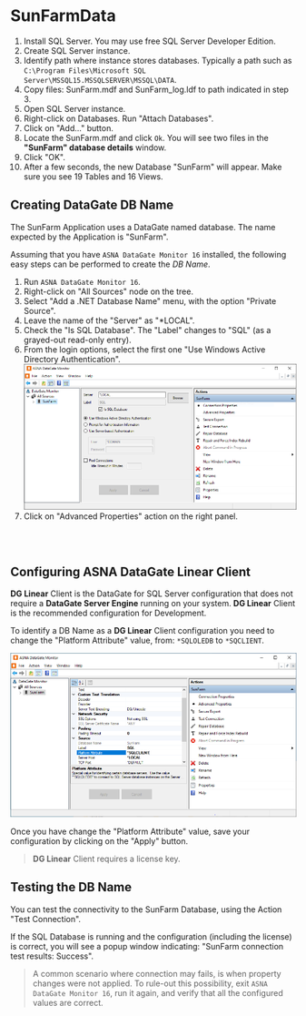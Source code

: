 # SunFarmData

1. Install SQL Server. You may use free SQL Server Developer Edition.
2. Create SQL Server instance.
3. Identify path where instance stores databases. Typically a path such as `C:\Program Files\Microsoft SQL Server\MSSQL15.MSSQLSERVER\MSSQL\DATA`.
4. Copy files: SunFarm.mdf and SunFarm_log.ldf to path indicated in step 3.
5. Open SQL Server instance.
6. Right-click on Databases. Run "Attach Databases".
7. Click on "Add..." button.
8. Locate the SunFarm.mdf and click `Ok`. You will see two files in the **"SunFarm" database details** window.
9. Click "OK".
10. After a few seconds, the new Database "SunFarm" will appear. Make sure you see 19 Tables and 16 Views.

## Creating DataGate DB Name
The SunFarm Application uses a DataGate named database. The name expected by the Application is "SunFarm".

Assuming that you have `ASNA DataGate Monitor 16` installed, the following easy steps can be performed to create the *DB Name*.

1. Run `ASNA DataGate Monitor 16`.
2. Right-click on "All Sources" node on the tree.
3. Select "Add a .NET Database Name" menu, with the option "Private Source".
4. Leave the name of the "Server" as "*LOCAL".
5. Check the "Is SQL Database". The "Label" changes to "SQL" (as a grayed-out read-only entry).
6. From the login options, select the first one "Use Windows Active Directory Authentication".
![ASNA DataGate Monitor](images/datagate-monitor-new-db-name.png)
7. Click on "Advanced Properties" action on the right panel.

<br>
<br>

## Configuring ASNA DataGate Linear Client
**DG Linear** Client is the DataGate for SQL Server configuration that does not require a **DataGate Server Engine** running on your system. **DG Linear** Client is the recommended configuration for Development. 

To identify a DB Name as a **DG Linear** Client configuration you need to change the "Platform Attribute" value, from: `*SQLOLEDB` to `*SQCLIENT`.

![ASNA DataGate Monitor](images/datagate-monitor-linear-config.png)

Once you have change the "Platform Attribute" value, save your configuration by clicking on the "Apply" button.

> **DG Linear** Client requires a license key.

## Testing the DB Name
You can test the connectivity to the SunFarm Database, using the Action "Test Connection".

If the SQL Database is running and the configuration (including the license) is correct, you will see a popup window indicating: "SunFarm connection test results: Success".

> A common scenario where connection may fails, is when property changes were not applied. To rule-out this possibility, exit `ASNA DataGate Monitor 16`, run it again, and verify that all the configured values are correct. 


